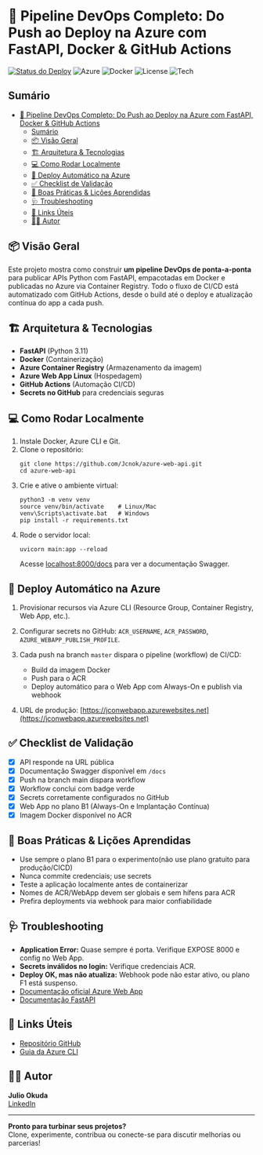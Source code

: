 
# 🚀 Pipeline DevOps Completo: Do Push ao Deploy na Azure com FastAPI, Docker & GitHub Actions

[![Status do Deploy](https://github.com/Jcnok/azure-web-api/actions/workflows/deploy.yml/badge.svg?branch=master)](https://github.com/Jcnok/azure-web-api/actions/workflows/deploy.yml)
![Azure](https://img.shields.io/badge/Azure-WebApp-blue)
![Docker](https://img.shields.io/badge/Docker-Container-green)
![License](https://img.shields.io/badge/license-MIT-brightgreen)
![Tech](https://img.shields.io/badge/Tech-FastAPI|GitHubActions|Azure-blueviolet)

## Sumário

- [🚀 Pipeline DevOps Completo: Do Push ao Deploy na Azure com FastAPI, Docker \& GitHub Actions](#-pipeline-devops-completo-do-push-ao-deploy-na-azure-com-fastapi-docker--github-actions)
  - [Sumário](#sumário)
  - [📦 Visão Geral](#-visão-geral)
  - [🏗️ Arquitetura \& Tecnologias](#️-arquitetura--tecnologias)
  - [💻 Como Rodar Localmente](#-como-rodar-localmente)
  - [🚀 Deploy Automático na Azure](#-deploy-automático-na-azure)
  - [✅ Checklist de Validação](#-checklist-de-validação)
  - [🌟 Boas Práticas \& Lições Aprendidas](#-boas-práticas--lições-aprendidas)
  - [🩺 Troubleshooting](#-troubleshooting)
  - [🔗 Links Úteis](#-links-úteis)
  - [👨‍💻 Autor](#-autor)

## 📦 Visão Geral

Este projeto mostra como construir **um pipeline DevOps de ponta-a-ponta** para publicar APIs Python com FastAPI, empacotadas em Docker e publicadas no Azure via Container Registry. Todo o fluxo de CI/CD está automatizado com GitHub Actions, desde o build até o deploy e atualização contínua do app a cada push.

## 🏗️ Arquitetura & Tecnologias

- **FastAPI** (Python 3.11)
- **Docker** (Containerização)
- **Azure Container Registry** (Armazenamento da imagem)
- **Azure Web App Linux** (Hospedagem)
- **GitHub Actions** (Automação CI/CD)
- **Secrets no GitHub** para credenciais seguras

## 💻 Como Rodar Localmente

1. Instale Docker, Azure CLI e Git.
2. Clone o repositório:
   ```
   git clone https://github.com/Jcnok/azure-web-api.git
   cd azure-web-api
   ```
3. Crie e ative o ambiente virtual:
   ```
   python3 -m venv venv
   source venv/bin/activate    # Linux/Mac
   venv\Scripts\activate.bat   # Windows
   pip install -r requirements.txt
   ```
4. Rode o servidor local:
   ```
   uvicorn main:app --reload
   ```
   Acesse [localhost:8000/docs](http://127.0.0.1:8000/docs) para ver a documentação Swagger.

## 🚀 Deploy Automático na Azure

1. Provisionar recursos via Azure CLI (Resource Group, Container Registry, Web App, etc.).
2. Configurar secrets no GitHub: `ACR_USERNAME`, `ACR_PASSWORD`, `AZURE_WEBAPP_PUBLISH_PROFILE`.
3. Cada push na branch `master` dispara o pipeline (workflow) de CI/CD:
   - Build da imagem Docker
   - Push para o ACR
   - Deploy automático para o Web App com Always-On e publish via webhook

4. URL de produção:
   [https://jconwebapp.azurewebsites.net](https://jconwebapp.azurewebsites.net)

## ✅ Checklist de Validação

- [x] API responde na URL pública
- [x] Documentação Swagger disponível em `/docs`
- [x] Push na branch main dispara workflow
- [x] Workflow conclui com badge verde
- [x] Secrets corretamente configurados no GitHub
- [x] Web App no plano B1 (Always-On e Implantação Contínua)
- [x] Imagem Docker disponível no ACR

## 🌟 Boas Práticas & Lições Aprendidas

- Use sempre o plano B1 para o experimento(não use plano gratuito para produção/CICD)
- Nunca commite credenciais; use secrets
- Teste a aplicação localmente antes de containerizar
- Nomes de ACR/WebApp devem ser globais e sem hífens para ACR
- Prefira deployments via webhook para maior confiabilidade

## 🩺 Troubleshooting

- **Application Error:** Quase sempre é porta. Verifique EXPOSE 8000 e config no Web App.
- **Secrets inválidos no login:** Verifique credenciais ACR.
- **Deploy OK, mas não atualiza:** Webhook pode não estar ativo, ou plano F1 está suspenso.
- [Documentação oficial Azure Web App](https://docs.microsoft.com/pt-br/azure/app-service/)
- [Documentação FastAPI](https://fastapi.tiangolo.com/)

## 🔗 Links Úteis

- [Repositório GitHub](https://github.com/Jcnok/azure-web-api)
- [Guia da Azure CLI](https://docs.microsoft.com/pt-br/cli/azure/)

## 👨‍💻 Autor

**Julio Okuda**  
[LinkedIn](https://www.linkedin.com/in/juliookuda/)  

---

**Pronto para turbinar seus projetos?**  
Clone, experimente, contribua ou conecte-se para discutir melhorias ou parcerias!

